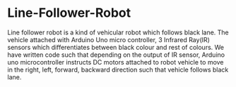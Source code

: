 # Line-Follower-Robot
Line follower robot is a kind of vehicular robot which follows black lane. The vehicle attached with Arduino Uno micro controller, 3 Infrared Ray(IR) sensors which differentiates between black colour and rest of colours. We have written code such that depending on the output of IR sensor, Arduino uno microcontroller instructs DC motors attached to robot vehicle to move in the right, left, forward, backward direction such that vehicle follows black lane.
